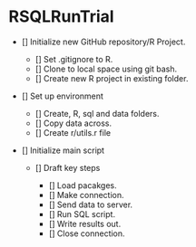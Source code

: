 # RSQLRunTrial

- [] Initialize new GitHub repository/R Project.

   - [] Set .gitignore to R.
   - [] Clone to local space using git bash.
   - [] Create new R project in existing folder.
   
- [] Set up environment
   
   - [] Create, R, sql and data folders.
   - [] Copy data across.
   - [] Create r/utils.r file

- [] Initialize main script

   - [] Draft key steps
      
      - [] Load pacakges.
      - [] Make connection.
      - [] Send data to server.
      - [] Run SQL script.
      - [] Write results out.
      - [] Close connection.